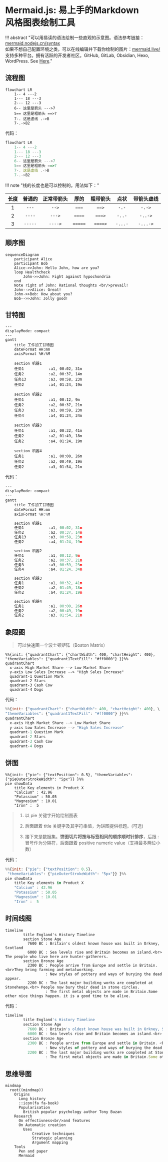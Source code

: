 # Mermaid.js: 易上手的Markdown<br>风格图表绘制工具

!!! abstract "可以用易读的语法绘制一些直观的示意图。语法参考链接：[mermaid.nodejs.cn/syntax](https://mermaid.nodejs.cn/syntax/gantt.html) <br> 如果不想自己配置环境之类，可以在线编辑并下载你绘制的图片：[mermaid.live/](https://mermaid.live/) <br> 支持多种平台。拥有活跃的开发者社区。GitHub, GitLab, Obsidian, Hexo, WordPress. See [Here](https://mermaid.nodejs.cn/ecosystem/integrations-community.html)."


## 流程图

```mermaid
flowchart LR
    1-- 4 ---2
    1--- 18 ---3
    2--- 12 ---3
    6-- 这里是箭头 --->7
    5== 这里是粗箭头 ==>7
    7-. 这是虚线 .->B
    7-.->B2
```

代码：
```javascript
flowchart LR
    1-- 4 ---2
    1--- 18 ---3
    2--- 12 ---3
    6-- 这里是箭头 --->7
    5== 这里是粗箭头 ==>7
    7-. 这是虚线 .->B
    7-.->B2
```

!!! note "线的长度也是可以控制的。用法如下："

| 长度  | 普通的  | 正常带箭头 |  厚的   | 粗带箭头 |  点状   | 带箭头虚线 |
| :---: | :-----: | :--------: | :-----: | :------: | :-----: | :--------: |
|   1   |  `---`  |   `-->`    |  `===`  |  `==>`   |  `-.-`  |   `-.->`   |
|   2   | `----`  |   `--->`   | `====`  |  `===>`  | `-..-`  |  `-..->`   |
|   3   | `-----` |  `---->`   | `=====` | `====>`  | `-...-` |  `-...->`  |


## 顺序图

```mermaid
sequenceDiagram
    participant Alice
    participant Bob
    Alice->>John: Hello John, how are you?
    loop Healthcheck
        John->>John: Fight against hypochondria
    end
    Note right of John: Rational thoughts <br/>prevail!
    John-->>Alice: Great!
    John->>Bob: How about you?
    Bob-->>John: Jolly good!

```

## 甘特图


```mermaid
---
displayMode: compact
---
gantt
    title 工件加工甘特图
    dateFormat HH:mm 
    axisFormat %H:%M

    section 机器1
    任务1️           :a1, 00:02, 31m
    任务2           :a2, 00:37, 14m
    任务13          :a3, 00:58, 23m
    任务2           :a4, 01:24, 19m

    section 机器2
    任务1️           :a1, 00:12, 9m
    任务2           :a2, 00:37, 21m
    任务3           :a3, 00:59, 23m
    任务4           :a4, 01:24, 34m

    section 机器3
    任务1️           :a1, 00:32, 41m
    任务2           :a2, 01:49, 18m
    任务2           :a4, 01:24, 19m

    section 机器4
    任务1️           :a1, 00:00, 26m
    任务2           :a2, 00:49, 19m
    任务2           :a3, 01:54, 21m

```

代码：

```javascript
---
displayMode: compact
---
gantt
    title 工件加工甘特图
    dateFormat HH:mm 
    axisFormat %H:%M

    section 机器1
    任务1️           :a1, 00:02, 31m
    任务2           :a2, 00:37, 14m
    任务13          :a3, 00:58, 23m
    任务2           :a4, 01:24, 19m

    section 机器2
    任务1️           :a1, 00:12, 9m
    任务2           :a2, 00:37, 21m
    任务3           :a3, 00:59, 23m
    任务4           :a4, 01:24, 34m

    section 机器3
    任务1️           :a1, 00:32, 41m
    任务2           :a2, 01:49, 18m
    任务2           :a4, 01:24, 19m

    section 机器4
    任务1️           :a1, 00:00, 26m
    任务2           :a2, 00:49, 19m
    任务2           :a3, 01:54, 21m

```

## 象限图

> 可以快速画一个波士顿矩阵（Boston Matrix）

```mermaid
%%{init: {"quadrantChart": {"chartWidth": 400, "chartHeight": 400}, "themeVariables": {"quadrant1TextFill": "#ff0000"} }}%%
quadrantChart
  x-axis High Market Share --> Low Market Share
  y-axis Low Sales Increase --> "High Sales Increase"
  quadrant-1 Question Mark
  quadrant-2 Stars
  quadrant-3 Cash Cow
  quadrant-4 Dogs
```

代码：

```javascript
%%{init: {"quadrantChart": {"chartWidth": 400, "chartHeight": 400}, \
"themeVariables": {"quadrant1TextFill": "#ff0000"} }}%%
quadrantChart
  x-axis High Market Share --> Low Market Share
  y-axis Low Sales Increase --> "High Sales Increase"
  quadrant-1 Question Mark
  quadrant-2 Stars
  quadrant-3 Cash Cow
  quadrant-4 Dogs
```

## 饼图

```mermaid
%%{init: {"pie": {"textPosition": 0.5}, "themeVariables": {"pieOuterStrokeWidth": "5px"}} }%%
pie showData
    title Key elements in Product X
    "Calcium" : 42.96
    "Potassium" : 50.05
    "Magnesium" : 10.01
    "Iron" :  5
```

> 1. 以 pie 关键字开始绘制图表
> 
> 2. 后面跟着 title 关键字及其字符串值，为饼图提供标题。(可选)
> 
> 3. 接下来是数据集。**饼图切片将按与标签相同的顺序顺时针排序**，后跟 : 冒号作为分隔符，后面跟着 positive numeric value（支持最多两位小数）

代码：

```javascript
%%{init: {"pie": {"textPosition": 0.5},
 "themeVariables": {"pieOuterStrokeWidth": "5px"}} }%%
pie showData
    title Key elements in Product X
    "Calcium" : 42.96
    "Potassium" : 50.05
    "Magnesium" : 10.01
    "Iron" :  5

```

## 时间线图


```mermaid
timeline
        title England's History Timeline
        section Stone Age
          7600 BC : Britain's oldest known house was built in Orkney, Scotland
          6000 BC : Sea levels rise and Britain becomes an island.<br> The people who live here are hunter-gatherers.
        section Bronze Age
          2300 BC : People arrive from Europe and settle in Britain. <br>They bring farming and metalworking.
                  : New styles of pottery and ways of burying the dead appear.
          2200 BC : The last major building works are completed at Stonehenge.<br> People now bury their dead in stone circles.
                  : The first metal objects are made in Britain.Some other nice things happen. it is a good time to be alive.
```
代码：

```javascript
timeline
        title England's History Timeline
        section Stone Age
          7600 BC : Britain's oldest known house was built in Orkney, Scotland
          6000 BC : Sea levels rise and Britain becomes an island.<br> The people who live here are hunter-gatherers.
        section Bronze Age
          2300 BC : People arrive from Europe and settle in Britain. <br>They bring farming and metalworking.
                  : New styles of pottery and ways of burying the dead appear.
          2200 BC : The last major building works are completed at Stonehenge.<br> People now bury their dead in stone circles.
                  : The first metal objects are made in Britain.Some other nice things happen. it is a good time to be alive.
```

## 思维导图

```mermaid
mindmap
  root((mindmap))
    Origins
      Long history
      ::icon(fa fa-book)
      Popularisation
        British popular psychology author Tony Buzan
    Research
      On effectivness<br/>and features
      On Automatic creation
        Uses
            Creative techniques
            Strategic planning
            Argument mapping
    Tools
      Pen and paper
      Mermaid
```

<script type="module">
import mermaid from "https://unpkg.com/mermaid@10.0.2/dist/mermaid.esm.min.mjs"
mermaid.initialize()
</script>